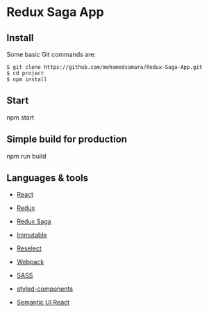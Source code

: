 # Redux Saga App

## Install

Some basic Git commands are:

```
$ git clone https://github.com/mohamedsamara/Redux-Saga-App.git
$ cd project
$ npm install

```

## Start

npm start

## Simple build for production

npm run build

## Languages & tools

- [React](https://reactjs.org/)

- [Redux](https://redux.js.org/)

- [Redux Saga](https://redux-saga.js.org/)

- [Immutable](https://immutable-js.github.io/immutable-js/)

- [Reselect](https://github.com/reduxjs/reselect)

- [Webpack](https://webpack.js.org/)

- [SASS](https://sass-lang.com/)

- [styled-components](https://www.styled-components.com/)

- [Semantic UI React](https://react.semantic-ui.com/)
